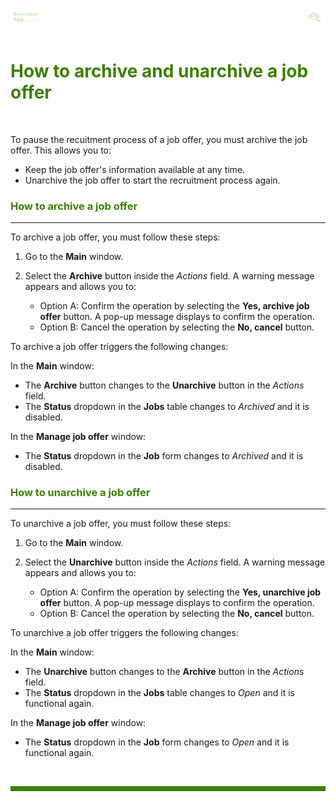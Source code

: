 ![banner](/.attachments/peque.png)


# <span style="color:#3C8000">How to archive and unarchive a job offer</span>
<br>

To pause the recuitment process of a job offer, you must archive the job offer. This allows you to:
- Keep the job offer's information available at any time.
- Unarchive the job offer to start the recruitment process again.

### <span style="color:#3C8000">How to archive a job offer</span>
___

To archive a job offer, you must follow these steps:
1. Go to the **Main** window.
1. Select the **Archive** button inside the _Actions_ field. A warning message appears and allows you to:

      - Option A: Confirm the operation by selecting the **Yes, archive job offer** button. A pop-up message displays to confirm the operation.
      - Option B: Cancel the operation by selecting the **No, cancel** button.


To archive a job offer triggers the following changes:  

In the **Main** window:
- The **Archive** button changes to the **Unarchive** button in the _Actions_ field.
- The **Status** dropdown in the **Jobs** table changes to _Archived_ and it is disabled.

In the **Manage job offer** window:  
- The **Status** dropdown in the **Job** form changes to _Archived_ and it is disabled.

### <span style="color:#3C8000">How to unarchive a job offer</span>
___

To unarchive a job offer, you must follow these steps:
1. Go to the **Main** window.
1. Select the **Unarchive** button inside the _Actions_ field. A warning message appears and allows you to:

      - Option A: Confirm the operation by selecting the **Yes, unarchive job offer** button. A pop-up message displays to confirm the operation.
      - Option B: Cancel the operation by selecting the **No, cancel** button.
      

To unarchive a job offer triggers the following changes:  

In the **Main** window:
- The **Unarchive** button changes to the **Archive** button in the _Actions_ field.
- The **Status** dropdown in the **Jobs** table changes to _Open_ and it is functional again.

In the **Manage  job offer** window:  
- The **Status** dropdown in the **Job** form changes to _Open_ and it is functional again.


<br>
<hr style="height:8px;background-color:#3C8000">
